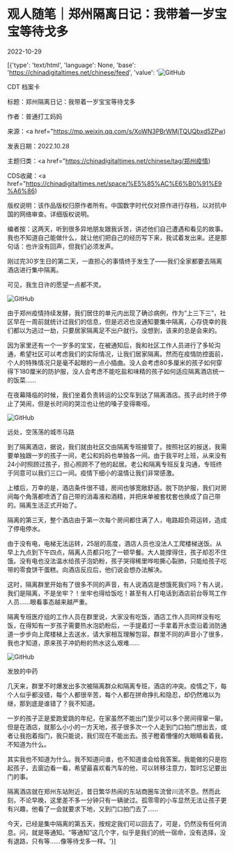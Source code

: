 # 观人随笔｜郑州隔离日记：我带着一岁宝宝等待戈多

2022-10-29

[{'type': 'text/html', 'language': None, 'base': 'https://chinadigitaltimes.net/chinese/feed', 'value': '![GitHub](https://chinadigitaltimes.net/chinese/files/2022/10/image-1667028571983-768x479.png)

CDT 档案卡

标题：郑州隔离日记：我带着一岁宝宝等待戈多

作者：普通打工妈妈

来源：<a href="https://mp.weixin.qq.com/s/XoWN3PBrWMjTQUQbxd5ZPw)

发表日期：2022.10.28

主题归类：<a href="https://chinadigitaltimes.net/chinese/tag/郑州疫情)

CDS收藏：<a href="https://chinadigitaltimes.net/space/%E5%85%AC%E6%B0%91%E9%A6%86)

版权说明：该作品版权归原作者所有。中国数字时代仅对原作进行存档，以对抗中国的网络审查。详细版权说明。







编者按：这两天，听到很多异地朋友跟我诉苦，讲述他们自己遭遇和看见的故事。我也不知道自己能做什么，就让他们把自己的经历写下来，我试着发出来。还是那句话：也许没有回声，但我们必须发声。



刚过完30岁生日的第二天，一直担心的事情终于发生了——我们全家都要去隔离酒店进行集中隔离。

可见，我生日许的愿望一点都不灵。

![GitHub](https://chinadigitaltimes.net/chinese/files/2022/10/post-689013-635cd735b6495.png)

由于郑州疫情持续发酵，我们居住的单元内出现了确诊病例，作为“上三下三”，社区早在一周前就统计过我们的信息，但是迟迟也没通知要集中隔离，心存侥幸的我们都以为逃过一劫，只要居家隔离足不出户就行。没想到，该来的总是会来的。

因为家里还有一个一岁多的宝宝，在被通知后，我和社区工作人员进行了多轮沟通，希望社区可以考虑我们的实际情况，让我们居家隔离。然而在疫情防控面前，个人的特殊情况只是毫不起眼的一点小插曲。没人会考虑80多厘米的孩子如何穿得下180厘米的防护服，没人会考虑不能吃盐和味精的孩子如何适应隔离酒店统一的饭菜……

在夜幕降临的时候，我们坐着负责转运的公交车到达了隔离酒店。孩子此时终于停止了哭闹，但是长时间的哭泣也让他的嗓子变得嘶哑。

![GitHub](https://chinadigitaltimes.net/chinese/files/2022/10/post-689013-635cd735d1dc6.png)

远处，空荡荡的城市马路

到了隔离酒店，据说，我们就由社区交由隔离专班接管了。按照社区的报送，我需要单独跟一岁的孩子一间，老公和妈妈也单独各一间。由于我平时上班，从来没有24小时照顾过孩子，担心照顾不了他的起居。老公和隔离专班反复沟通，专班终于同意可以我们三口一间。疫情下细小的温情让我们非常感激。

上楼后，万幸的是，酒店条件很不错，房间也够宽敞舒适。脱下防护服，我们对房间每个角落都喷洒了自己带的消毒液和酒精，并把床单被套枕套也换成了自己带的。隔离生活正式开始了。

隔离的第三天，整个酒店由于第一次每个房间都住满了人，电路超负荷运转，造成了停电停水。

由于没有电，电梯无法运转，25层的高度，酒店人员也没法人工爬楼梯送饭。从早上九点到下午四点，隔离人员都只吃了一顿早餐。大人能撑得住，孩子却忍不住饿。没有电也没法温水给孩子泡奶粉，孩子哭得稀里哗啦撕心裂肺，只能给孩子吃带的零食饼干蛋糕。向酒店反应后，他们说会想办法解决。

这时，隔离群里开始有了很多不同的声音，有人说酒店是想饿死我们吗？有人说，我们是隔离，不是坐牢？！坐牢也得给饭吃！甚至有人打电话到酒店前台辱骂工作人员……眼看事态越来越严重。

隔离专班医疗组的工作人员在群里说，大家没有吃饭，酒店工作人员同样没有吃饭，在得知有一岁孩子需要热水泡奶粉后，一手提着灯一手拿着开水壶沿着消防通道一步步向上爬楼梯上去送水，请大家相互理解包容。群里不同的声音小了很多，我也才知道，原来孩子冲奶粉的热水这么艰难……

![GitHub](https://chinadigitaltimes.net/chinese/files/2022/10/post-689013-635cd73602253.png)

发放的中药

几天来，群里不时爆发出多次被隔离群众和隔离专班，酒店的冲突。疫情之下，每个人似乎都没错，每个人都很辛苦，每个人都在拼命挣扎和隐忍，却仍然难以为继，那到底是谁错了？我不知道。

一岁的孩子正是爱跑爱跳的年纪，在家虽然不能出门至少可以多个房间得窜一窜。但是在酒店，就那么小小的一方天地，孩子很多次一个人走到门口拍门想出去，或者让我抱着指门，我只能说，我们现在不能出去。孩子瞪着懵懂的大眼睛看着我，不知道为什么。

其实我也不知道为什么。我不知道问谁，也不知道谁会给我答案。我能做的只是抱起孩子，去窗边看一看，希望最喜欢看汽车的他，可以转移注意力，暂时忘记要出门的事。

隔离酒店就在郑州东站附近，昔日繁华热闹的东站商圈车流曾川流不息。然而此刻，不论早晚，这里差不多一分钟只有一辆驶过。孤零零的小车显然无法让孩子更有兴趣，他看了一会就要求下地，又到门口拍门去了……

今天，已经是集中隔离的第五天，按规定我们可以回去了，可是，仍然没有任何消息。问，就是等通知。“等通知”这几个字，似乎是我们的统一宿命，没有选择，没有退路，只有等……像等待戈多一样。'}]